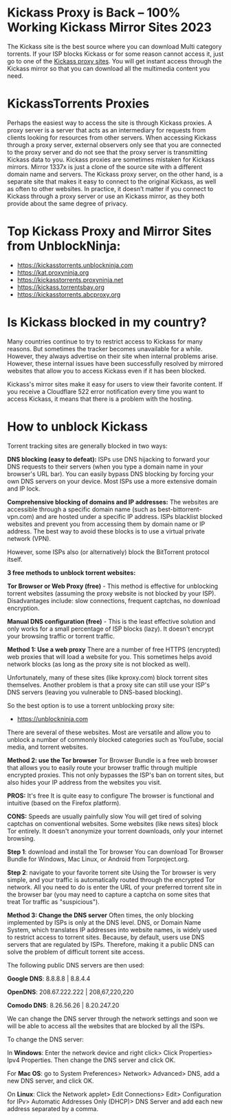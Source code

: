 # Kickass Proxy is Back – 100% Working Kickass Mirror Sites 2023

The Kickass site is the best source where you can download Multi category torrents. If your ISP blocks Kickass or for some reason cannot access it, just go to one of the [Kickass proxy sites](https://wesharebytes.com/kickass-proxy-list-2020-working-kickass-torrents-alternatives/). You will get instant access through the Kickass mirror so that you can download all the multimedia content you need.

# KickassTorrents Proxies

Perhaps the easiest way to access the site is through Kickass proxies. A proxy server is a server that acts as an intermediary for requests from clients looking for resources from other servers. When accessing Kickass through a proxy server, external observers only see that you are connected to the proxy server and do not see that the proxy server is transmitting Kickass data to you.
Kickass proxies are sometimes mistaken for Kickass mirrors. Mirror 1337x is just a clone of the source site with a different domain name and servers. The Kickass proxy server, on the other hand, is a separate site that makes it easy to connect to the original Kickass, as well as often to other websites.
In practice, it doesn’t matter if you connect to Kickass through a proxy server or use an Kickass mirror, as they both provide about the same degree of privacy.

# Top Kickass Proxy and Mirror Sites from UnblockNinja:

- https://kickasstorrents.unblockninja.com
- https://kat.proxyninja.org
- https://kickasstorrents.proxyninja.net
- https://kickass.torrentsbay.org
- https://kickasstorrents.abcproxy.org


# Is Kickass blocked in my country?
Many countries continue to try to restrict access to Kickass for many reasons. But sometimes the tracker becomes unavailable for a while. However, they always advertise on their site when internal problems arise. However, these internal issues have been successfully resolved by mirrored websites that allow you to access Kickass even if it has been blocked.

Kickass's mirror sites make it easy for users to view their favorite content. If you receive a Cloudflare 522 error notification every time you want to access Kickass, it means that there is a problem with the hosting.


# How to unblock Kickass

Torrent tracking sites are generally blocked in two ways:

**DNS blocking (easy to defeat):**
ISPs use DNS hijacking to forward your DNS requests to their servers (when you type a domain name in your browser's URL bar). You can easily bypass DNS blocking by forcing your own DNS servers on your device. Most ISPs use a more extensive domain and IP lock.

**Comprehensive blocking of domains and IP addresses:**
The websites are accessible through a specific domain name (such as best-bittorrent-vpn.com) and are hosted under a specific IP address. ISPs blacklist blocked websites and prevent you from accessing them by domain name or IP address. The best way to avoid these blocks is to use a virtual private network (VPN).

However, some ISPs also (or alternatively) block the BitTorrent protocol itself.


**3 free methods to unblock torrent websites:**

**Tor Browser or Web Proxy (free)** - This method is effective for unblocking torrent websites (assuming the proxy website is not blocked by your ISP). Disadvantages include: slow connections, frequent captchas, no download encryption.

**Manual DNS configuration (free)** - This is the least effective solution and only works for a small percentage of ISP blocks (lazy). It doesn't encrypt your browsing traffic or torrent traffic.


**Method 1: Use a web proxy**
There are a number of free HTTPS (encrypted) web proxies that will load a website for you. This sometimes helps avoid network blocks (as long as the proxy site is not blocked as well).

Unfortunately, many of these sites (like kproxy.com) block torrent sites themselves. Another problem is that a proxy site can still use your ISP's DNS servers (leaving you vulnerable to DNS-based blocking).

So the best option is to use a torrent unblocking proxy site:

- https://unblockninja.com

There are several of these websites. Most are versatile and allow you to unblock a number of commonly blocked categories such as YouTube, social media, and torrent websites.


**Method 2: use the Tor browser**
Tor Browser Bundle is a free web browser that allows you to easily route your browser traffic through multiple encrypted proxies. This not only bypasses the ISP's ban on torrent sites, but also hides your IP address from the websites you visit.

**PROS:**
It's free
It is quite easy to configure
The browser is functional and intuitive (based on the Firefox platform).

**CONS:**
Speeds are usually painfully slow
You will get tired of solving captchas on conventional websites. Some websites (like news sites) block Tor entirely.
It doesn't anonymize your torrent downloads, only your internet browsing.

**Step 1**: download and install the Tor browser
You can download Tor Browser Bundle for Windows, Mac Linux, or Android from Torproject.org.

**Step 2**: navigate to your favorite torrent site
Using the Tor browser is very simple, and your traffic is automatically routed through the encrypted Tor network. All you need to do is enter the URL of your preferred torrent site in the browser bar (you may need to capture a captcha on some sites that treat Tor traffic as "suspicious").


**Method 3: Change the DNS server**
Often times, the only blocking implemented by ISPs is only at the DNS level. DNS, or Domain Name System, which translates IP addresses into website names, is widely used to restrict access to torrent sites. Because, by default, users use DNS servers that are regulated by ISPs. Therefore, making it a public DNS can solve the problem of difficult torrent site access.

The following public DNS servers are then used:

**Google DNS**: 8.8.8.8 | 8.8.4.4

**OpenDNS**: 208.67.222.222 | 208,67,220,220

**Comodo DNS**: 8.26.56.26 | 8.20.247.20

We can change the DNS server through the network settings and soon we will be able to access all the websites that are blocked by all the ISPs.

To change the DNS server:

In **Windows**: Enter the network device and right click> Click Properties> Ipv4 Properties. Then change the DNS server and click OK.

For **Mac OS**: go to System Preferences> Network> Advanced> DNS, add a new DNS server, and click OK.

On **Linux**: Click the Network applet> Edit Connections> Edit> Configuration for IPv> Automatic Addresses Only (DHCP)> DNS Server and add each new address separated by a comma.
